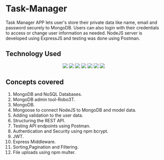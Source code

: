# Task-Manager
Task Manager APP lets user's store their private data like name, email and password securely to MongoDB. Users can also login with their credentials to access or change user information as needed. NodeJS server is developed using ExpressJS and testing was done using Postman.
<h2> Technology Used </h2>
<p align="center">
<img src="https://img.shields.io/badge/-JavaScript-black?style=flat-square&logo=javascript"/>
<img src="https://img.shields.io/badge/-Mongo DB-black?style=flat-square&logo=mongodb"/>
<img src="https://img.shields.io/badge/-Express-black?style=flat-square&logo=express"/>
<img src="https://img.shields.io/badge/-Node JS-black?style=flat-square&logo=node"/>
<img src="https://img.shields.io/badge/-Git-black?style=flat-square&logo=git"/>
<img src="https://img.shields.io/badge/-GitHub-black?style=flat-square&logo=github"/>
<img src="https://img.shields.io/badge/-Postman-black?style=flat-square&logo=postman"/>
</p>
<h2> Concepts covered </h2>
<ol>
  <li> MongoDB and NoSQL Databases.</li>
  <li> MongoDB admin tool-Robo3T.</li>
  <li> MongoDB.</li>
  <li> Mongoose to connect NodeJS to MongoDB and model data.</li>
  <li> Adding validation to the user data.</li>
  <li> Structuring the REST API. </li>
  <li> Testing API endpoints using Postman. </li>
  <li> Authentication and Security using npm bcrypt.</li>
  <li> JWT.</li>
  <li> Express Middleware.</li>
  <li> Sorting,Pagination and Filtering.</li>
  <li> File uploads using npm multer.</li>
</ol>
